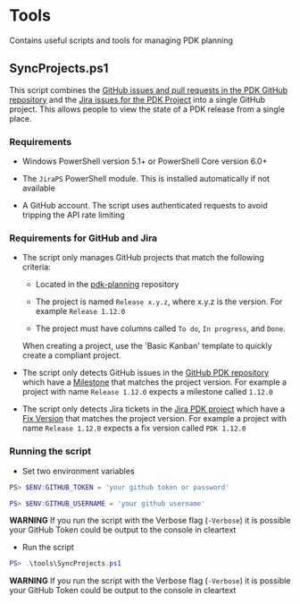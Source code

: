 # Tools

Contains useful scripts and tools for managing PDK planning

## SyncProjects.ps1

This script combines the [GitHub issues and pull requests in the PDK GitHub repository](https://github.com/puppetlabs/pdk) and the [Jira issues for the PDK Project](https://tickets.puppetlabs.com/projects/PDK/issues) into a single GitHub project. This allows people to view the state of a PDK release from a single place.

### Requirements

* Windows PowerShell version 5.1+ or PowerShell Core version 6.0+

* The `JiraPS` PowerShell module. This is installed automatically if not available

* A GitHub account. The script uses authenticated requests to avoid tripping the API rate limiting

### Requirements for GitHub and Jira

* The script only manages GitHub projects that match the following criteria:

  * Located in the [pdk-planning](https://github.com/puppetlabs/pdk-planning) repository

  * The project is named `Release x.y.z`, where x.y.z is the version.  For example `Release 1.12.0`

  * The project must have columns called `To do`, `In progress`, and `Done`.

  When creating a project, use the 'Basic Kanban' template to quickly create a compliant project.

* The script only detects GitHub issues in the [GitHub PDK repository](https://github.com/puppetlabs/pdk) which have a [Milestone](https://github.com/puppetlabs/pdk/milestones) that matches the project version.  For example a project with name `Release 1.12.0` expects a milestone called `1.12.0`

* The script only detects Jira tickets in the [Jira PDK project](https://tickets.puppetlabs.com/projects/PDK/issues) which have a [Fix Version](https://tickets.puppetlabs.com/projects/PDK?selectedItem=com.atlassian.jira.jira-projects-plugin:release-page&status=released-unreleased&contains=PDK) that matches the project version.  For example a project with name `Release 1.12.0` expects a fix version called `PDK 1.12.0`

### Running the script

* Set two environment variables

``` powershell
PS> $ENV:GITHUB_TOKEN = 'your github token or password'

PS> $ENV:GITHUB_USERNAME = 'your github username'
```

**WARNING** If you run the script with the Verbose flag (`-Verbose`) it is possible your GitHub Token could be output to the console in cleartext

* Run the script

``` powershell
PS> .\tools\SyncProjects.ps1
```

**WARNING** If you run the script with the Verbose flag (`-Verbose`) it is possible your GitHub Token could be output to the console in cleartext
